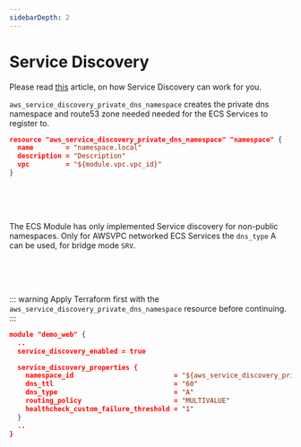```yaml
---
sidebarDepth: 2
---
```


# Service Discovery

Please read [this](https://aws.amazon.com/blogs/aws/amazon-ecs-service-discovery/) article, on how Service Discovery can work for you.

`aws_service_discovery_private_dns_namespace` creates the private dns namespace and route53 zone needed needed for the ECS Services to register to.

```json
resource "aws_service_discovery_private_dns_namespace" "namespace" {
  name        = "namespace.local"
  description = "Description"
  vpc         = "${module.vpc.vpc_id}"
}
```

<br/>
<br/>
<br/>

The ECS Module has only implemented Service discovery for non-public namespaces. Only for AWSVPC networked ECS Services the `dns_type` A can be used, for bridge mode `SRV`.

<br/>
<br/>
<br/>

::: warning
Apply Terraform first with the `aws_service_discovery_private_dns_namespace` resource before continuing.
:::
<br/>

```json
module "demo_web" {
  ..
  service_discovery_enabled = true

  service_discovery_properties {
    namespace_id                         = "${aws_service_discovery_private_dns_namespace.namespace.id}"
    dns_ttl                              = "60"
    dns_type                             = "A"
    routing_policy                       = "MULTIVALUE"
    healthcheck_custom_failure_threshold = "1"
  }
  ..
}
```
